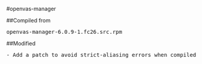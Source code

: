 #openvas-manager

##Compiled from
<pre>openvas-manager-6.0.9-1.fc26.src.rpm</pre>

##Modified
<pre>
- Add a patch to avoid strict-aliasing errors when compiled with GCC 4.4.7. Remove `-Werror=unused-but-set-variable'
</pre>
